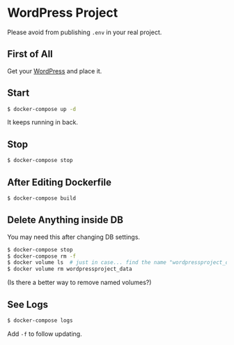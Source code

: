 # WordPress Project

Please avoid from publishing `.env` in your real project.

## First of All

Get your [WordPress](https://wordpress.com/) and place it.

## Start

```bash
$ docker-compose up -d
```

It keeps running in back.

## Stop

```bash
$ docker-compose stop
```

## After Editing Dockerfile

```bash
$ docker-compose build
```

## Delete Anything inside DB

You may need this after changing DB settings.

```bash
$ docker-compose stop
$ docker-compose rm -f
$ docker volume ls  # just in case... find the name "wordpressproject_data"
$ docker volume rm wordpressproject_data
```

(Is there a better way to remove named volumes?)

## See Logs

```bash
$ docker-compose logs
```

Add `-f` to follow updating.
